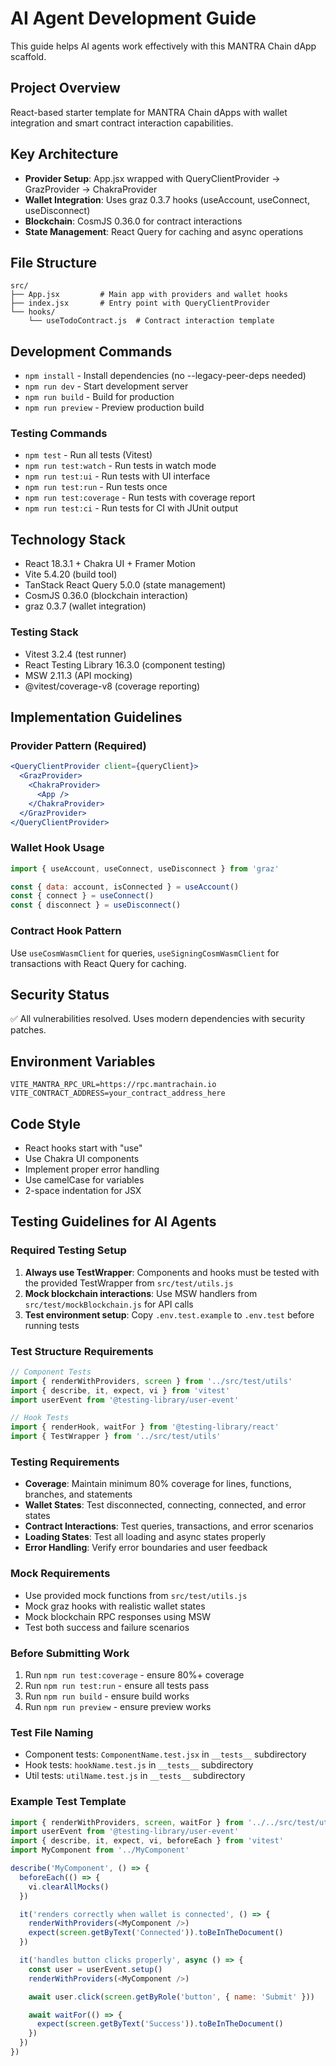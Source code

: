 # AI Agent Development Guide

This guide helps AI agents work effectively with this MANTRA Chain dApp scaffold.

## Project Overview
React-based starter template for MANTRA Chain dApps with wallet integration and smart contract interaction capabilities.

## Key Architecture
- **Provider Setup**: App.jsx wrapped with QueryClientProvider → GrazProvider → ChakraProvider
- **Wallet Integration**: Uses graz 0.3.7 hooks (useAccount, useConnect, useDisconnect)
- **Blockchain**: CosmJS 0.36.0 for contract interactions
- **State Management**: React Query for caching and async operations

## File Structure
```
src/
├── App.jsx         # Main app with providers and wallet hooks
├── index.jsx       # Entry point with QueryClientProvider
└── hooks/
    └── useTodoContract.js  # Contract interaction template
```

## Development Commands
- `npm install` - Install dependencies (no --legacy-peer-deps needed)
- `npm run dev` - Start development server
- `npm run build` - Build for production
- `npm run preview` - Preview production build

### Testing Commands
- `npm test` - Run all tests (Vitest)
- `npm run test:watch` - Run tests in watch mode
- `npm run test:ui` - Run tests with UI interface
- `npm run test:run` - Run tests once
- `npm run test:coverage` - Run tests with coverage report
- `npm run test:ci` - Run tests for CI with JUnit output

## Technology Stack
- React 18.3.1 + Chakra UI + Framer Motion
- Vite 5.4.20 (build tool)
- TanStack React Query 5.0.0 (state management)
- CosmJS 0.36.0 (blockchain interaction)
- graz 0.3.7 (wallet integration)

### Testing Stack
- Vitest 3.2.4 (test runner)
- React Testing Library 16.3.0 (component testing)
- MSW 2.11.3 (API mocking)
- @vitest/coverage-v8 (coverage reporting)

## Implementation Guidelines

### Provider Pattern (Required)
```jsx
<QueryClientProvider client={queryClient}>
  <GrazProvider>
    <ChakraProvider>
      <App />
    </ChakraProvider>
  </GrazProvider>
</QueryClientProvider>
```

### Wallet Hook Usage
```jsx
import { useAccount, useConnect, useDisconnect } from 'graz'

const { data: account, isConnected } = useAccount()
const { connect } = useConnect()
const { disconnect } = useDisconnect()
```

### Contract Hook Pattern
Use `useCosmWasmClient` for queries, `useSigningCosmWasmClient` for transactions with React Query for caching.

## Security Status
✅ All vulnerabilities resolved. Uses modern dependencies with security patches.

## Environment Variables
```env
VITE_MANTRA_RPC_URL=https://rpc.mantrachain.io
VITE_CONTRACT_ADDRESS=your_contract_address_here
```

## Code Style
- React hooks start with "use"
- Use Chakra UI components
- Implement proper error handling
- Use camelCase for variables
- 2-space indentation for JSX

## Testing Guidelines for AI Agents

### Required Testing Setup
1. **Always use TestWrapper**: Components and hooks must be tested with the provided TestWrapper from `src/test/utils.js`
2. **Mock blockchain interactions**: Use MSW handlers from `src/test/mockBlockchain.js` for API calls
3. **Test environment setup**: Copy `.env.test.example` to `.env.test` before running tests

### Test Structure Requirements
```javascript
// Component Tests
import { renderWithProviders, screen } from '../src/test/utils'
import { describe, it, expect, vi } from 'vitest'
import userEvent from '@testing-library/user-event'

// Hook Tests
import { renderHook, waitFor } from '@testing-library/react'
import { TestWrapper } from '../src/test/utils'
```

### Testing Requirements
- **Coverage**: Maintain minimum 80% coverage for lines, functions, branches, and statements
- **Wallet States**: Test disconnected, connecting, connected, and error states
- **Contract Interactions**: Test queries, transactions, and error scenarios
- **Loading States**: Test all loading and async states properly
- **Error Handling**: Verify error boundaries and user feedback

### Mock Requirements
- Use provided mock functions from `src/test/utils.js`
- Mock graz hooks with realistic wallet states
- Mock blockchain RPC responses using MSW
- Test both success and failure scenarios

### Before Submitting Work
1. Run `npm run test:coverage` - ensure 80%+ coverage
2. Run `npm run test:run` - ensure all tests pass
3. Run `npm run build` - ensure build works
4. Run `npm run preview` - ensure preview works

### Test File Naming
- Component tests: `ComponentName.test.jsx` in `__tests__` subdirectory
- Hook tests: `hookName.test.js` in `__tests__` subdirectory
- Util tests: `utilName.test.js` in `__tests__` subdirectory

### Example Test Template
```javascript
import { renderWithProviders, screen, waitFor } from '../../src/test/utils'
import userEvent from '@testing-library/user-event'
import { describe, it, expect, vi, beforeEach } from 'vitest'
import MyComponent from '../MyComponent'

describe('MyComponent', () => {
  beforeEach(() => {
    vi.clearAllMocks()
  })

  it('renders correctly when wallet is connected', () => {
    renderWithProviders(<MyComponent />)
    expect(screen.getByText('Connected')).toBeInTheDocument()
  })

  it('handles button clicks properly', async () => {
    const user = userEvent.setup()
    renderWithProviders(<MyComponent />)

    await user.click(screen.getByRole('button', { name: 'Submit' }))

    await waitFor(() => {
      expect(screen.getByText('Success')).toBeInTheDocument()
    })
  })
})
```